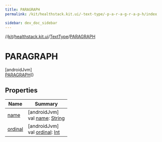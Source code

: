 ```yaml
---
title: PARAGRAPH
permalink: /kit/healthstack.kit.ui/-text-type/-p-a-r-a-g-r-a-p-h/index.html

sidebar: dev_doc_sidebar
---
```

//[kit](../../../../kit.html)/[healthstack.kit.ui](../../index.html)/[TextType](../index.html)/[PARAGRAPH](index.html)



# PARAGRAPH



[androidJvm]\
[PARAGRAPH](index.html)()



## Properties


| Name | Summary |
|---|---|
| [name](../../../healthstack.kit.ui.util/-interaction-type/-n-o-t-h-i-n-g/index.html#-372974862%2FProperties%2F-106109196) | [androidJvm]<br>val [name](../../../healthstack.kit.ui.util/-interaction-type/-n-o-t-h-i-n-g/index.html#-372974862%2FProperties%2F-106109196): [String](https://kotlinlang.org/api/latest/jvm/stdlib/kotlin/-string/index.html) |
| [ordinal](../../../healthstack.kit.ui.util/-interaction-type/-n-o-t-h-i-n-g/index.html#-739389684%2FProperties%2F-106109196) | [androidJvm]<br>val [ordinal](../../../healthstack.kit.ui.util/-interaction-type/-n-o-t-h-i-n-g/index.html#-739389684%2FProperties%2F-106109196): [Int](https://kotlinlang.org/api/latest/jvm/stdlib/kotlin/-int/index.html) |

